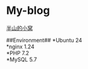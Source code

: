 # My-blog
[半山的小窝](https://www.bsbans.cn)

##Environment##
*Ubuntu 24<br>
*nginx 1.24<br>
*PHP 7.2<br>
*MySQL 5.7<br>



